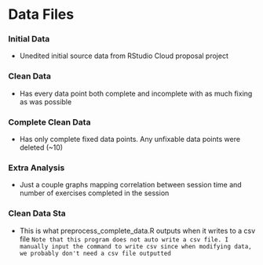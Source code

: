 # Data Files

### Initial Data
- Unedited initial source data from RStudio Cloud proposal project

### Clean Data
- Has every data point both complete and incomplete with as much fixing as was possible

### Complete Clean Data
- Has only complete fixed data points. Any unfixable data points were deleted (~10)

### Extra Analysis
- Just a couple graphs mapping correlation between session time and number of exercises completed in the session

### Clean Data Sta
- This is what preprocess_complete_data.R outputs when it writes to a csv file `Note that this program does not auto write a csv file. I manually input the command to write csv since when modifying data, we probably don't need a csv file outputted`
